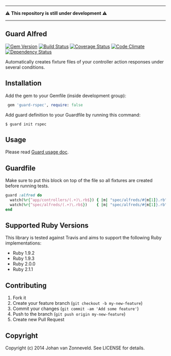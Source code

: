 ------------
:warning: **This repository is still under development** :warning:

------------

## Guard Alfred

[![Gem Version](https://badge.fury.io/rb/guard-alfred.png)](http://badge.fury.io/rb/guard-alfred) [![Build Status](https://secure.travis-ci.org/jhnvz/guard-alfred.png?branch=master)](http://travis-ci.org/jhnvz/guard-alfred) [![Coverage Status](https://coveralls.io/repos/jhnvz/guard-alfred/badge.png?branch=master)](https://coveralls.io/r/jhnvz/guard-alfred) [![Code Climate](https://codeclimate.com/github/jhnvz/guard-alfred.png)](https://codeclimate.com/github/jhnvz/guard-alfred) [![Dependency Status](https://gemnasium.com/jhnvz/guard-alfred.png)](https://gemnasium.com/jhnvz/guard-alfred)

Automatically creates fixture files of your controller action responses under several conditions.

Installation
------------

Add the gem to your Gemfile (inside development group):

``` ruby
 gem 'guard-rspec', require: false
```

Add guard definition to your Guardfile by running this command:

```
$ guard init rspec
```

Usage
------------

Please read [Guard usage doc](https://github.com/guard/guard#readme).

Guardfile
------------

Make sure to put this block on top of the file so all fixtures are created before running tests.

```ruby
guard :alfred do
  watch(%r{^app/controllers/(.+)\.rb$}) { |m| "spec/alfreds/#{m[1]}.rb" }
  watch(%r{^spec/alfreds/(.+)\.rb$})    { |m| "spec/alfreds/#{m[1]}.rb" }
end
```

Supported Ruby Versions
------------

This library is tested against Travis and aims to support the following Ruby
implementations:

* Ruby 1.9.2
* Ruby 1.9.3
* Ruby 2.0.0
* Ruby 2.1.1

Contributing
------------

1. Fork it
2. Create your feature branch (`git checkout -b my-new-feature`)
3. Commit your changes (`git commit -am 'Add some feature'`)
4. Push to the branch (`git push origin my-new-feature`)
5. Create new Pull Request

Copyright
------------

Copyright (c) 2014 Johan van Zonneveld. See LICENSE for details.